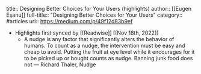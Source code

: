 title:: Designing Better Choices for Your Users (highlights)
author:: [[Eugen Eşanu]]
full-title:: "Designing Better Choices for Your Users"
category:: #articles
url:: https://medium.com/p/49f12d83b9ef

- Highlights first synced by [[Readwise]] [[Nov 18th, 2022]]
	- A nudge is any factor that significantly alters the behavior of humans. To count as a nudge, the intervention must be easy and cheap to avoid. Putting the fruit at eye level while it encourages for it to be picked up or bought counts as nudge. Banning junk food does not — Richard Thaler, Nudge
